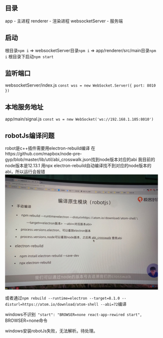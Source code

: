 ## 目录
app - 主进程
renderer - 渲染进程
websocketServer - 服务端

## 启动
根目录`npm i` => websocketServer目录`npm i` => app/renderer/src/main目录`npm i`
根目录下启动`npm start`

## 监听端口
websocketServer/index.js
`const wss = new WebSocket.Server({ port: 8010 })`

## 本地服务地址
app/main/signal.js
`const ws = new WebSocket('ws://192.168.1.105:8010')`

## robotJs编译问题
robot是c++插件需要用electron-rebuild编译
在https://github.com/mapbox/node-pre-gyp/blob/master/lib/util/abi_crosswalk.json找到node版本对应的abi
我目前的node版本是12.13.1
用npx electron-rebuild自动编译找不到对应的node版本的abi，所以运行会报错
![robot.js 编译](./release/md/robot.jpeg)

或者通过`npm rebuild --runtime=electron --target=8.1.0 --disturl=https://atom.io/download/atom-shell --abi=72`编译

windows不识别` "start": "BROWSER=none react-app-rewired start",` BROWSER=none命令

windows安装robotJs失败，无法解析。待处理。